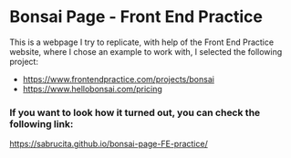 # Bonsai Page - Front End Practice

This is a webpage I try to replicate, with help of the Front End Practice website, where I chose an example to
work with, I selected the following project:

- https://www.frontendpractice.com/projects/bonsai
- https://www.hellobonsai.com/pricing

### If you want to look how it turned out, you can check the following link:

https://sabrucita.github.io/bonsai-page-FE-practice/